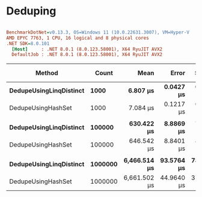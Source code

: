 # Deduping


``` ini

BenchmarkDotNet=v0.13.3, OS=Windows 11 (10.0.22631.3007), VM=Hyper-V
AMD EPYC 7763, 1 CPU, 16 logical and 8 physical cores
.NET SDK=8.0.101
  [Host]     : .NET 8.0.1 (8.0.123.58001), X64 RyuJIT AVX2
  DefaultJob : .NET 8.0.1 (8.0.123.58001), X64 RyuJIT AVX2


```
|                  Method |   Count |         Mean |      Error |     StdDev | Ratio | RatioSD |     Gen0 |     Gen1 |     Gen2 |   Allocated | Alloc Ratio |
|------------------------ |-------- |-------------:|-----------:|-----------:|------:|--------:|---------:|---------:|---------:|------------:|------------:|
| **DedupeUsingLinqDistinct** |    **1000** |     **6.807 μs** |  **0.0427 μs** |  **0.0400 μs** |  **1.00** |    **0.00** |   **1.1978** |   **0.0839** |        **-** |    **19.59 KB** |        **1.00** |
|      DedupeUsingHashSet |    1000 |     7.084 μs |  0.1217 μs |  0.1139 μs |  1.04 |    0.02 |   1.1902 |   0.0076 |        - |    19.52 KB |        1.00 |
|                         |         |              |            |            |       |         |          |          |          |             |             |
| **DedupeUsingLinqDistinct** |  **100000** |   **630.422 μs** |  **8.8869 μs** |  **7.8780 μs** |  **1.00** |    **0.00** | **499.0234** | **499.0234** | **499.0234** |  **1699.88 KB** |        **1.00** |
|      DedupeUsingHashSet |  100000 |   646.542 μs |  8.8401 μs |  8.2691 μs |  1.03 |    0.02 | 499.0234 | 499.0234 | 499.0234 |  1699.81 KB |        1.00 |
|                         |         |              |            |            |       |         |          |          |          |             |             |
| **DedupeUsingLinqDistinct** | **1000000** | **6,466.514 μs** | **93.5764 μs** | **78.1405 μs** |  **1.00** |    **0.00** | **500.0000** | **500.0000** | **500.0000** | **18171.53 KB** |        **1.00** |
|      DedupeUsingHashSet | 1000000 | 6,661.502 μs | 44.9640 μs | 37.5470 μs |  1.03 |    0.01 | 500.0000 | 500.0000 | 500.0000 | 18171.48 KB |        1.00 |
